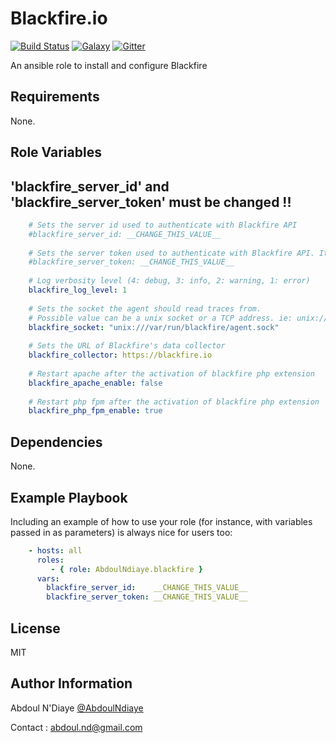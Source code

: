 Blackfire.io
============

[![Build Status](https://travis-ci.org/AbdoulNdiaye/ansible-role-blackfire.svg)](https://travis-ci.org/AbdoulNdiaye/ansible-role-blackfire)
[![Galaxy](https://img.shields.io/badge/Galaxy-AbdoulNdiaye.blackfire-blue.svg)](https://galaxy.ansible.com/list#/roles/3201)
[![Gitter](https://badges.gitter.im/Join%20Chat.svg)](https://gitter.im/AbdoulNdiaye/ansible-role-blackfire?utm_source=badge&utm_medium=badge&utm_campaign=pr-badge)

An ansible role to install and configure Blackfire

Requirements
------------

None.

Role Variables
--------------

'blackfire_server_id' and 'blackfire_server_token' must be changed !!
--------------------------------------------------------------

``` yaml
    # Sets the server id used to authenticate with Blackfire API
    #blackfire_server_id: __CHANGE_THIS_VALUE__
    
    # Sets the server token used to authenticate with Blackfire API. It is unsafe to set this from the command line
    #blackfire_server_token: __CHANGE_THIS_VALUE__
    
    # Log verbosity level (4: debug, 3: info, 2: warning, 1: error)
    blackfire_log_level: 1
    
    # Sets the socket the agent should read traces from.
    # Possible value can be a unix socket or a TCP address. ie: unix:///var/run/blackfire/agent.sock or tcp://127.0.0.1:8307
    blackfire_socket: "unix:///var/run/blackfire/agent.sock"
    
    # Sets the URL of Blackfire's data collector
    blackfire_collector: https://blackfire.io
    
    # Restart apache after the activation of blackfire php extension
    blackfire_apache_enable: false
    
    # Restart php fpm after the activation of blackfire php extension
    blackfire_php_fpm_enable: true
```

Dependencies
------------

None.

Example Playbook
----------------

Including an example of how to use your role (for instance, with variables passed in as parameters) is always nice for users too:

``` yaml
    - hosts: all
      roles:
         - { role: AbdoulNdiaye.blackfire }
      vars:
        blackfire_server_id:    __CHANGE_THIS_VALUE__
        blackfire_server_token: __CHANGE_THIS_VALUE__
```

License
-------

MIT

Author Information
------------------

Abdoul N'Diaye [@AbdoulNdiaye](https://twitter.com/AbdoulNDiaye)

Contact : <abdoul.nd@gmail.com>
